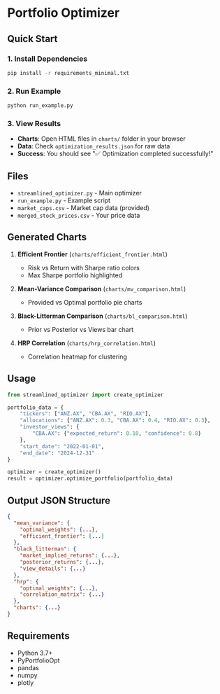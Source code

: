 # Portfolio Optimizer

## Quick Start

### 1. Install Dependencies
```bash
pip install -r requirements_minimal.txt
```

### 2. Run Example
```bash
python run_example.py
```

### 3. View Results
- **Charts**: Open HTML files in `charts/` folder in your browser
- **Data**: Check `optimization_results.json` for raw data
- **Success**: You should see "✅ Optimization completed successfully!"

## Files

- `streamlined_optimizer.py` - Main optimizer
- `run_example.py` - Example script
- `market_caps.csv` - Market cap data (provided)
- `merged_stock_prices.csv` - Your price data

## Generated Charts

1. **Efficient Frontier** (`charts/efficient_frontier.html`)
   - Risk vs Return with Sharpe ratio colors
   - Max Sharpe portfolio highlighted

2. **Mean-Variance Comparison** (`charts/mv_comparison.html`)
   - Provided vs Optimal portfolio pie charts

3. **Black-Litterman Comparison** (`charts/bl_comparison.html`)
   - Prior vs Posterior vs Views bar chart

4. **HRP Correlation** (`charts/hrp_correlation.html`)
   - Correlation heatmap for clustering

## Usage

```python
from streamlined_optimizer import create_optimizer

portfolio_data = {
    "tickers": ["ANZ.AX", "CBA.AX", "RIO.AX"],
    "allocations": {"ANZ.AX": 0.3, "CBA.AX": 0.4, "RIO.AX": 0.3},
    "investor_views": {
        "CBA.AX": {"expected_return": 0.10, "confidence": 0.8}
    },
    "start_date": "2022-01-01",
    "end_date": "2024-12-31"
}

optimizer = create_optimizer()
result = optimizer.optimize_portfolio(portfolio_data)
```

## Output JSON Structure

```json
{
  "mean_variance": {
    "optimal_weights": {...},
    "efficient_frontier": [...]
  },
  "black_litterman": {
    "market_implied_returns": {...},
    "posterior_returns": {...},
    "view_details": {...}
  },
  "hrp": {
    "optimal_weights": {...},
    "correlation_matrix": {...}
  },
  "charts": {...}
}
```

## Requirements

- Python 3.7+
- PyPortfolioOpt
- pandas
- numpy
- plotly